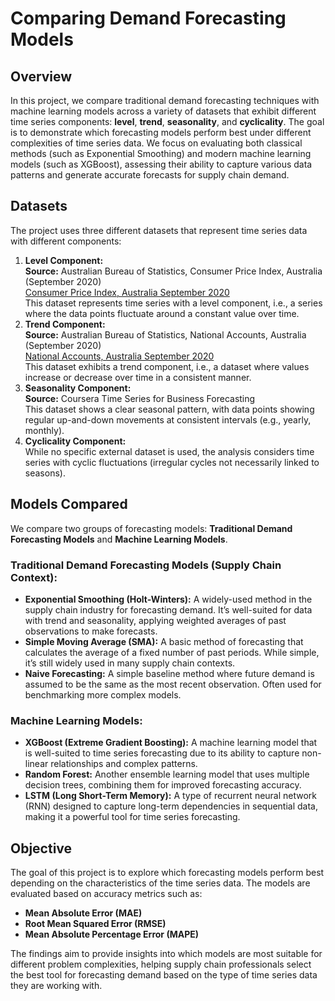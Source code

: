 <h1>Comparing Demand Forecasting Models</h1>

<h2>Overview</h2>
<p>In this project, we compare traditional demand forecasting techniques with machine learning models across a variety of datasets that exhibit different time series components: <strong>level</strong>, <strong>trend</strong>, <strong>seasonality</strong>, and <strong>cyclicality</strong>. The goal is to demonstrate which forecasting models perform best under different complexities of time series data. We focus on evaluating both classical methods (such as Exponential Smoothing) and modern machine learning models (such as XGBoost), assessing their ability to capture various data patterns and generate accurate forecasts for supply chain demand.</p>

<h2>Datasets</h2>
<p>The project uses three different datasets that represent time series data with different components:</p>

<ol>
  <li>
    <strong>Level Component:</strong><br>
    <strong>Source:</strong> Australian Bureau of Statistics, Consumer Price Index, Australia (September 2020)<br>
    <a href="https://www.abs.gov.au/statistics/economy/price-indexes-and-inflation/consumer-price-index-australia/sep-2020#data-download" target="_blank">Consumer Price Index, Australia September 2020</a><br>
    This dataset represents time series with a level component, i.e., a series where the data points fluctuate around a constant value over time.
  </li>
  <li>
    <strong>Trend Component:</strong><br>
    <strong>Source:</strong> Australian Bureau of Statistics, National Accounts, Australia (September 2020)<br>
    <a href="https://www.abs.gov.au/statistics/economy/national-accounts/australian-national-accounts-national-income-expenditure-and-product/latest-release#data-download" target="_blank">National Accounts, Australia September 2020</a><br>
    This dataset exhibits a trend component, i.e., a dataset where values increase or decrease over time in a consistent manner.
  </li>
  <li>
    <strong>Seasonality Component:</strong><br>
    <strong>Source:</strong> Coursera Time Series for Business Forecasting<br>
    This dataset shows a clear seasonal pattern, with data points showing regular up-and-down movements at consistent intervals (e.g., yearly, monthly).
  </li>
  <li>
    <strong>Cyclicality Component:</strong><br>
    While no specific external dataset is used, the analysis considers time series with cyclic fluctuations (irregular cycles not necessarily linked to seasons).
  </li>
</ol>

<h2>Models Compared</h2>
<p>We compare two groups of forecasting models: <strong>Traditional Demand Forecasting Models</strong> and <strong>Machine Learning Models</strong>.</p>

<h3>Traditional Demand Forecasting Models (Supply Chain Context):</h3>
<ul>
  <li><strong>Exponential Smoothing (Holt-Winters):</strong> A widely-used method in the supply chain industry for forecasting demand. It’s well-suited for data with trend and seasonality, applying weighted averages of past observations to make forecasts.</li>
  <li><strong>Simple Moving Average (SMA):</strong> A basic method of forecasting that calculates the average of a fixed number of past periods. While simple, it’s still widely used in many supply chain contexts.</li>
  <li><strong>Naive Forecasting:</strong> A simple baseline method where future demand is assumed to be the same as the most recent observation. Often used for benchmarking more complex models.</li>
</ul>

<h3>Machine Learning Models:</h3>
<ul>
  <li><strong>XGBoost (Extreme Gradient Boosting):</strong> A machine learning model that is well-suited to time series forecasting due to its ability to capture non-linear relationships and complex patterns.</li>
  <li><strong>Random Forest:</strong> Another ensemble learning model that uses multiple decision trees, combining them for improved forecasting accuracy.</li>
  <li><strong>LSTM (Long Short-Term Memory):</strong> A type of recurrent neural network (RNN) designed to capture long-term dependencies in sequential data, making it a powerful tool for time series forecasting.</li>
</ul>

<h2>Objective</h2>
<p>The goal of this project is to explore which forecasting models perform best depending on the characteristics of the time series data. The models are evaluated based on accuracy metrics such as:</p>
<ul>
  <li><strong>Mean Absolute Error (MAE)</strong></li>
  <li><strong>Root Mean Squared Error (RMSE)</strong></li>
  <li><strong>Mean Absolute Percentage Error (MAPE)</strong></li>
</ul>
<p>The findings aim to provide insights into which models are most suitable for different problem complexities, helping supply chain professionals select the best tool for forecasting demand based on the type of time series data they are working with.</p>
